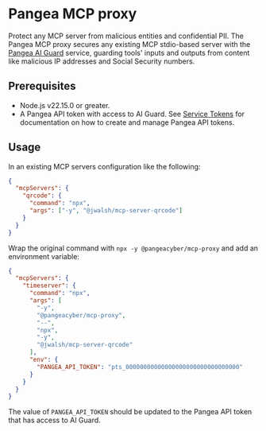 # Pangea MCP proxy

Protect any MCP server from malicious entities and confidential PII. The Pangea
MCP proxy secures any existing MCP stdio-based server with the
[Pangea AI Guard][] service, guarding tools' inputs and outputs from content
like malicious IP addresses and Social Security numbers.

## Prerequisites

- Node.js v22.15.0 or greater.
- A Pangea API token with access to AI Guard. See [Service Tokens][] for
  documentation on how to create and manage Pangea API tokens.

## Usage

In an existing MCP servers configuration like the following:

```json
{
  "mcpServers": {
    "qrcode": {
      "command": "npx",
      "args": ["-y", "@jwalsh/mcp-server-qrcode"]
    }
  }
}
```

Wrap the original command with `npx -y @pangeacyber/mcp-proxy` and add an
environment variable:

```json
{
  "mcpServers": {
    "timeserver": {
      "command": "npx",
      "args": [
        "-y",
        "@pangeacyber/mcp-proxy",
        "--",
        "npx",
        "-y",
        "@jwalsh/mcp-server-qrcode"
      ],
      "env": {
        "PANGEA_API_TOKEN": "pts_00000000000000000000000000000000"
      }
    }
  }
}
```

The value of `PANGEA_API_TOKEN` should be updated to the Pangea API token that
has access to AI Guard.

[Pangea AI Guard]: https://pangea.cloud/docs/ai-guard/
[Service Tokens]: https://pangea.cloud/docs/admin-guide/projects/credentials#service-tokens
